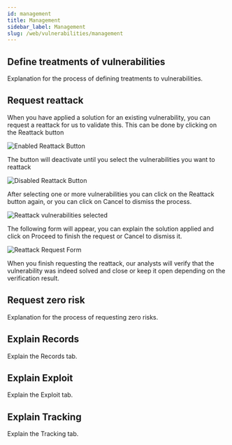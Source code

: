 ```yaml
---
id: management
title: Management
sidebar_label: Management
slug: /web/vulnerabilities/management
---
```


## Define treatments of vulnerabilities

Explanation for the process of defining treatments to vulnerabilities.

## Request reattack

When you have applied a solution for an existing vulnerability, you can request a
reattack for us to validate this. This can be done by clicking on the Reattack
button

![Enabled Reattack Button](/img/reattack_button_enabled.png)

The button will deactivate until you select the vulnerabilities you want to reattack

![Disabled Reattack Button](/img/reattack_button_disabled.png)

After selecting one or more vulnerabilities you can click on the Reattack button again,
or you can click on Cancel to dismiss the process.

![Reattack vulnerabilities selected](/img/reattack_vulnselect.png)

The following form will appear, you can explain the solution applied and click on Proceed
to finish the request or Cancel to dismiss it.

![Reattack Request Form](/img/reattack_form.png)

When you finish requesting the reattack, our analysts will verify that the vulnerability
was indeed solved and close or keep it open depending on the verification result.

## Request zero risk

Explanation for the process of requesting zero risks.

## Explain Records

Explain the Records tab.

## Explain Exploit

Explain the Exploit tab.

## Explain Tracking

Explain the Tracking tab.
